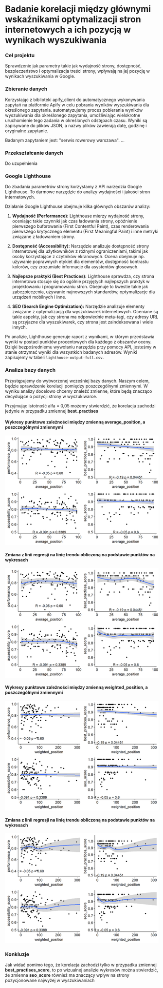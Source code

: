# Badanie korelacji między głównymi wskaźnikami optymalizacji stron internetowych a ich pozycją w wynikach wyszukiwania

### Cel projektu

Sprawdzenie jak parametry takie jak wydajność strony, dostępność, bezpieczeństwo i optymalizacja treści strony, wpływają na jej pozycję w wynikach wyszukiwania w Google.

### Zbieranie danych

Korzystając z biblioteki apify_client do automatycznego wykonywania zapytań na platformie Apify w celu pobrania wyników wyszukiwania dla określonego zapytania. automatyzujemy proces pobierania wyników wyszukiwania dla określonego zapytania, umożliwiając wielokrotne uruchomienie tego zadania w określonych odstępach czasu. Wyniki są zapisywane do plików JSON, a nazwy plików zawierają datę, godzinę i oryginalne zapytanie.

Badanym zapytaniem jest: "serwis rowerowy warszawa". ...

### Przekształcanie danych

Do uzupełnienia

### Google Lighthouse

Do zbadania parametrów strony korzystamy z API narzędzia Google Lighthouse. To darmowe narzędzie do analizy wydajności i jakości stron internetowych.

Działanie Google Lighthouse obejmuje kilka głównych obszarów analizy:

1. **Wydajność (Performance):** Lighthouse mierzy wydajność strony, oceniając takie czynniki jak czas ładowania strony, opóźnienie pierwszego buforowania (First Contentful Paint), czas renderowania pierwszego krytycznego elementu (First Meaningful Paint) i inne metryki związane z ładowaniem strony.

2. **Dostępność (Accessibility):** Narzędzie analizuje dostępność strony internetowej dla użytkowników z różnymi ograniczeniami, takimi jak osoby korzystające z czytników ekranowych. Ocena obejmuje np. używanie poprawnych etykiet dla elementów, dostępność kontrastu kolorów, czy zrozumiałe informacje dla asystentów głosowych.

3. **Najlepsze praktyki (Best Practices):** Lighthouse sprawdza, czy strona internetowa stosuje się do ogólnie przyjętych najlepszych praktyk w projektowaniu i programowaniu stron. Obejmuje to kwestie takie jak zabezpieczenia, używanie najnowszych standardów, optymalizacje dla urządzeń mobilnych i inne.

4. **SEO (Search Engine Optimization):** Narzędzie analizuje elementy związane z optymalizacją dla wyszukiwarek internetowych. Oceniane są takie aspekty, jak czy strona ma odpowiednie meta-tagi, czy adresy URL są przyjazne dla wyszukiwarek, czy strona jest zaindeksowana i wiele innych.

Po analizie, Lighthouse generuje raport z wynikami, w którym przedstawia wyniki w postaci punktów procentowych dla każdego z obszarów oceny. Dzięki bezpośredniemu wywołaniu narzędzia przy pomocy API, jesteśmy w stanie otrzymać wyniki dla wszystkich badanych adresów. Wyniki zapisujemy w tabeli `lighthouse-output-full.csv`.

### Analiza bazy danych

Przystępujemy do wytworzonej wcześniej bazy danych. Naszym celem, będzie sprawdzenie korelacji pomiędzy poszczególnymi zmiennymi. W wyniku analizy docelowo chcemy znaleźć zmienne, które będą znacząco decydujące o pozycji strony w wyszukiwarce.

Przyjmując istotność alfa = 0,05 możemy stwierdzić, że korelacja zachodzi jedynie w przypadku zmiennej **best_practises**

#### Wykresy punktowe zależności między zmienną average_position, a poszczególnymi zmiennymi

![img](Wykresy/average_position-regression-line.png)

#### Zmiana z linii regresji na linię trendu obliczoną na podstawie punktów na wykresach

![img](Wykresy/average_position-trend-line.png)

#### Wykresy punktowe zależności między zmienną weighted_position, a poszczególnymi zmiennymi

![img](Wykresy/weighted_position-regression-line.png)

#### Zmiana z linii regresji na linię trendu obliczoną na podstawie punktów na wykresach

![img](Wykresy/weighted_position-trend-line.png)

### Konkluzje

Jak widać pomimo tego, że korelacja zachodzi tylko w przypadku zmiennej **best_practises_score**, to po wizualnej analizie wykresów można stwierdzić, że zmienna **seo_score** również ma znaczący wpływ na strony pozycjonowane najwyżej w wyszukiwaniach
